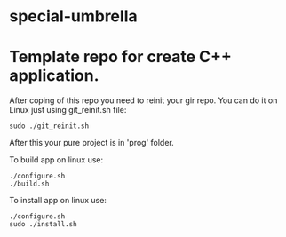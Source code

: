 # special-umbrella
# Template repo for create C++ application.

After coping of this repo you need to reinit your gir repo. 
You can do it on Linux just using git_reinit.sh file:
```
sudo ./git_reinit.sh
```
After this your pure project is in 'prog' folder.


To build app on linux use:
```
./configure.sh
./build.sh
```

To install app on linux use:
```
./configure.sh
sudo ./install.sh
```
